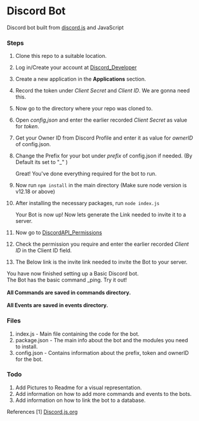 # Discord Bot 
Discord bot built from [discord.js](https://discord.js.org/#/) and JavaScript

### Steps

1. Clone this repo to a suitable location.
2. Log in/Create your account at [Discord_Developer](https://discord.com/developers)
3. Create a new application in the **Applications** section.
4. Record the token under *Client Secret* and  *Client ID*. We are gonna need this. 
5. Now go to the directory where your repo was cloned to.
6. Open *config,json* and enter the earlier recorded *Client Secret* as value for *token*. 
7. Get your Owner ID from Discord Profile and enter it as value for *ownerID* of config.json.
8. Change the Prefix for your bot under *prefix* of config.json if needed. (By Default its set to "_" )

    Great! You've done everything required for the bot to run.

9. Now run ```npm install``` in the main directory (Make sure node version is v12.18 or above)
10. After installing the necessary packages, run ```node index.js```

    Your Bot is now up! Now lets generate the Link needed to invite it to a server.

11. Now go to [DiscordAPI_Permissions](https://discordapi.com/permissions.html)
12. Check the permission you require and enter the earlier recorded *Client ID* in the Client ID field.
13. The Below link is the invite link needed to invite the Bot to your server.

You have now finished setting up a Basic Discord bot. \
The Bot has the basic command _ping. Try it out! \
      \
**All Commands are saved in commands directory.**  \
      \
**All Events are saved in events directory.**    

### Files

1. index.js - Main file containing the code for the bot.
2. package.json - The main info about the bot and the modules you need to install.
3. config.json - Contains information about the prefix, token and ownerID for the bot.

### Todo

1. Add Pictures to Readme for a visual representation.
2. Add information on how to add more commands and events to the bots.
3. Add information on how to link the bot to a database.

References
 \[1\] [Discord.js.org](https://discord.js.org/)
